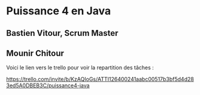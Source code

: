 # Puissance 4 en Java

## Bastien Vitour, Scrum Master
## Mounir Chitour

Voici le lien vers le trello pour voir la repartition des tâches :

https://trello.com/invite/b/KzAQIoGs/ATTI126400241aabc00517b3bf5d4d283ed5A0DBEB3C/puissance4-java